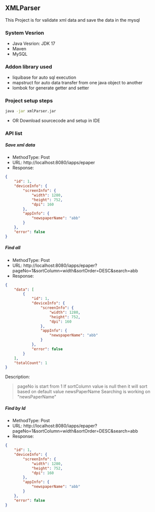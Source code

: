 ## XMLParser

This Project is for validate xml data and save the data in the mysql

### System Vesrion 

- Java Vesrion: JDK 17
- Maven
- MySQL

### Addon library used

- liquibase for auto sql execution
- mapstruct for auto data transfer from one java object to another 
- lombok for generate getter and setter

### Project setup steps
```sh
java -jar xmlParser.jar 
```
- OR Download sourcecode and setup in IDE


### API list 

##### Save xml data
 
- MethodType: Post
- URL: http://localhost:8080/iapps/epaper
- Response: 
```json 
{
    "id": 1,
    "deviceInfo": {
        "screenInfo": {
            "width": 1280,
            "height": 752,
            "dpi": 160
        },
        "appInfo": {
            "newspaperName": "abb"
        }
    },
    "error": false
}
```
##### Find all
- MethodType: Post
- URL: http://localhost:8080/iapps/epaper?pageNo=1&sortColumn=width&sortOrder=DESC&search=abb
- Response: 
```json 
{
    "data": [
        {
            "id": 1,
            "deviceInfo": {
                "screenInfo": {
                    "width": 1280,
                    "height": 752,
                    "dpi": 160
                },
                "appInfo": {
                    "newspaperName": "abb"
                }
            },
            "error": false
        }
    ],
    "totalCount": 1
}
```
Description:
> pageNo is start from 1
> If sortColumn value is null then it will sort based on default value newsPaperName
> Searching is working on "newsPaperName"

##### Find by Id
- MethodType: Post
- URL: http://localhost:8080/iapps/epaper?pageNo=1&sortColumn=width&sortOrder=DESC&search=abb
- Response: 
```json 
{
    "id": 1,
    "deviceInfo": {
        "screenInfo": {
            "width": 1280,
            "height": 752,
            "dpi": 160
        },
        "appInfo": {
            "newspaperName": "abb"
        }
    },
    "error": false
}
```
